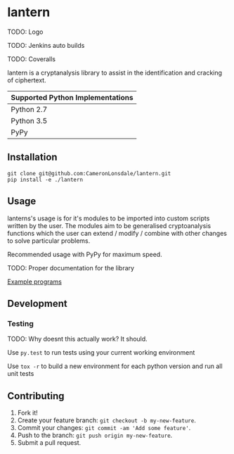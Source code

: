 # lantern

TODO: Logo

TODO: Jenkins auto builds

TODO: Coveralls

lantern is a cryptanalysis library to assist in the identification and cracking of ciphertext.

| Supported Python Implementations |
| ---------------------------------|
| Python 2.7                       |
| Python 3.5                       |
| PyPy                             |

## Installation
```
git clone git@github.com:CameronLonsdale/lantern.git
pip install -e ./lantern
```

## Usage

lanterns's usage is for it's modules to be imported into custom scripts written by the user. The modules aim to be generalised cryptoanalysis functions which the user can extend / modify / combine with other changes to solve particular problems.

Recommended usage with PyPy for maximum speed.

TODO: Proper documentation for the library

[Example programs](examples)

## Development

### Testing

TODO: Why doesnt this actually work? It should.

Use `py.test` to run tests using your current working environment

Use `tox -r` to build a new environment for each python version and run all unit tests

## Contributing

1. Fork it!
2. Create your feature branch: `git checkout -b my-new-feature`.
3. Commit your changes: `git commit -am 'Add some feature'`.
4. Push to the branch: `git push origin my-new-feature`.
5. Submit a pull request.
